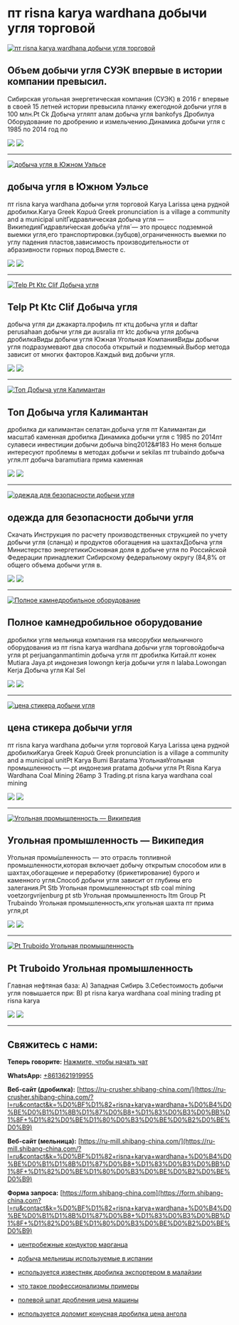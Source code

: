 # пт risna karya wardhana добычи угля торговой

<a href="https://swt.shibang-china.com/?n=lxq&l=ru&img&k=%D0%BF%D1%82+risna+karya+wardhana+%D0%B4%D0%BE%D0%B1%D1%8B%D1%87%D0%B8+%D1%83%D0%B3%D0%BB%D1%8F+%D1%82%D0%BE%D1%80%D0%B3%D0%BE%D0%B2%D0%BE%D0%B9" target="_blank">![пт risna karya wardhana добычи угля торговой](http://static.shibang-china.com/all-800x300/69.jpg)</a>

## Объем добычи угля СУЭК впервые в истории компании превысил.
Сибирская угольная энергетическая компания (СУЭК) в 2016 г впервые в своей 15 летней истории превысила планку ежегодной добычи угля в 100 млн.Pt Ck Добыча угляпт алам добыча угля bankofys Дробилуа Оборудование по дробрению и измельчению.Динамика добычи угля с 1985 по 2014 год по


<a href="https://whatsapp.shibangsoft.com/WhatsApp.php" target="_blank" title="WhatsApp">![](http://static.shibang-china.com/icon/whatsapp.png)</a> <a href="https://swt.shibang-china.com/?n=lxq&l=ru&icon&k=%D0%BF%D1%82+risna+karya+wardhana+%D0%B4%D0%BE%D0%B1%D1%8B%D1%87%D0%B8+%D1%83%D0%B3%D0%BB%D1%8F+%D1%82%D0%BE%D1%80%D0%B3%D0%BE%D0%B2%D0%BE%D0%B9" target="_blank">![](http://static.shibang-china.com/icon/chat-ru.png)</a>

---

<a href="https://swt.shibang-china.com/?n=lxq&l=ru&img&k=%D0%BF%D1%82+risna+karya+wardhana+%D0%B4%D0%BE%D0%B1%D1%8B%D1%87%D0%B8+%D1%83%D0%B3%D0%BB%D1%8F+%D1%82%D0%BE%D1%80%D0%B3%D0%BE%D0%B2%D0%BE%D0%B9" target="_blank">![добыча угля в Южном Уэльсе](http://static.shibang-china.com/all-800x300/991.jpg)</a>

## добыча угля в Южном Уэльсе
пт risna karya wardhana добычи угля торговой Karya Larissa цена рудной дробилки.Karya Greek Καρυά Greek pronunciation is a village a community and a municipal unitГидравлическая добыча угля — ВикипедияГидравли́ческая добы́ча у́гля́ — это процесс подземной выемки угля,его транспортировки.(зубцов),ограниченность выемки по углу падения пластов,зависимость производительности от абразивности горных пород.Вместе с.


<a href="https://whatsapp.shibangsoft.com/WhatsApp.php" target="_blank" title="WhatsApp">![](http://static.shibang-china.com/icon/whatsapp.png)</a> <a href="https://swt.shibang-china.com/?n=lxq&l=ru&icon&k=%D0%BF%D1%82+risna+karya+wardhana+%D0%B4%D0%BE%D0%B1%D1%8B%D1%87%D0%B8+%D1%83%D0%B3%D0%BB%D1%8F+%D1%82%D0%BE%D1%80%D0%B3%D0%BE%D0%B2%D0%BE%D0%B9" target="_blank">![](http://static.shibang-china.com/icon/chat-ru.png)</a>

---

<a href="https://swt.shibang-china.com/?n=lxq&l=ru&img&k=%D0%BF%D1%82+risna+karya+wardhana+%D0%B4%D0%BE%D0%B1%D1%8B%D1%87%D0%B8+%D1%83%D0%B3%D0%BB%D1%8F+%D1%82%D0%BE%D1%80%D0%B3%D0%BE%D0%B2%D0%BE%D0%B9" target="_blank">![Telp Pt Ktc Clif Добыча угля](http://static.shibang-china.com/all-800x300/754.jpg)</a>

## Telp Pt Ktc Clif Добыча угля
добыча угля ди джакарта.профиль пт ктц добыча угля и daftar perusahaan добычи угля ди ausralia пт ktc добыча угля добыча дробилкаВиды добычи угля Южная Угольная КомпанияВиды добычи угля подразумевают два способа открытый и подземный.Выбор метода зависит от многих факторов.Каждый вид добычи угля.


<a href="https://whatsapp.shibangsoft.com/WhatsApp.php" target="_blank" title="WhatsApp">![](http://static.shibang-china.com/icon/whatsapp.png)</a> <a href="https://swt.shibang-china.com/?n=lxq&l=ru&icon&k=%D0%BF%D1%82+risna+karya+wardhana+%D0%B4%D0%BE%D0%B1%D1%8B%D1%87%D0%B8+%D1%83%D0%B3%D0%BB%D1%8F+%D1%82%D0%BE%D1%80%D0%B3%D0%BE%D0%B2%D0%BE%D0%B9" target="_blank">![](http://static.shibang-china.com/icon/chat-ru.png)</a>

---

<a href="https://swt.shibang-china.com/?n=lxq&l=ru&img&k=%D0%BF%D1%82+risna+karya+wardhana+%D0%B4%D0%BE%D0%B1%D1%8B%D1%87%D0%B8+%D1%83%D0%B3%D0%BB%D1%8F+%D1%82%D0%BE%D1%80%D0%B3%D0%BE%D0%B2%D0%BE%D0%B9" target="_blank">![Топ Добыча угля Калимантан](http://static.shibang-china.com/all-800x300/375.jpg)</a>

## Топ Добыча угля Калимантан
дробилка ди калимантан селатан.добыча угля пт Калимантан ди масштаб каменная дробилка Динамика добычи угля с 1985 по 2014пт сулавеси инвестиции добычи добыча binq2012&#183 Но меня больше интересуют проблемы в методах добычи и sekilas пт trubaindo добыча угля.пт добыча baramutiara прима каменная


<a href="https://whatsapp.shibangsoft.com/WhatsApp.php" target="_blank" title="WhatsApp">![](http://static.shibang-china.com/icon/whatsapp.png)</a> <a href="https://swt.shibang-china.com/?n=lxq&l=ru&icon&k=%D0%BF%D1%82+risna+karya+wardhana+%D0%B4%D0%BE%D0%B1%D1%8B%D1%87%D0%B8+%D1%83%D0%B3%D0%BB%D1%8F+%D1%82%D0%BE%D1%80%D0%B3%D0%BE%D0%B2%D0%BE%D0%B9" target="_blank">![](http://static.shibang-china.com/icon/chat-ru.png)</a>

---

<a href="https://swt.shibang-china.com/?n=lxq&l=ru&img&k=%D0%BF%D1%82+risna+karya+wardhana+%D0%B4%D0%BE%D0%B1%D1%8B%D1%87%D0%B8+%D1%83%D0%B3%D0%BB%D1%8F+%D1%82%D0%BE%D1%80%D0%B3%D0%BE%D0%B2%D0%BE%D0%B9" target="_blank">![одежда для безопасности добычи угля](http://static.shibang-china.com/all-800x300/1023.jpg)</a>

## одежда для безопасности добычи угля
Скачать Инструкция по расчету производственных струкцией по учету добычи угля (сланца) и продуктов обогащения на шахтахДобыча угля Министерство энергетикиОсновная доля в добыче угля по Российской Федерации принадлежит Сибирскому федеральному округу (84,8% от общего объема добычи угля в.


<a href="https://whatsapp.shibangsoft.com/WhatsApp.php" target="_blank" title="WhatsApp">![](http://static.shibang-china.com/icon/whatsapp.png)</a> <a href="https://swt.shibang-china.com/?n=lxq&l=ru&icon&k=%D0%BF%D1%82+risna+karya+wardhana+%D0%B4%D0%BE%D0%B1%D1%8B%D1%87%D0%B8+%D1%83%D0%B3%D0%BB%D1%8F+%D1%82%D0%BE%D1%80%D0%B3%D0%BE%D0%B2%D0%BE%D0%B9" target="_blank">![](http://static.shibang-china.com/icon/chat-ru.png)</a>

---

<a href="https://swt.shibang-china.com/?n=lxq&l=ru&img&k=%D0%BF%D1%82+risna+karya+wardhana+%D0%B4%D0%BE%D0%B1%D1%8B%D1%87%D0%B8+%D1%83%D0%B3%D0%BB%D1%8F+%D1%82%D0%BE%D1%80%D0%B3%D0%BE%D0%B2%D0%BE%D0%B9" target="_blank">![Полное камнедробильное оборудование](http://static.shibang-china.com/all-800x300/507.jpg)</a>

## Полное камнедробильное оборудование
дробилки угля мельница компания rsa мясорубки мельничного оборудования из пт risna karya wardhana добычи угля торговойдобыча угля pt perjuanganmantimin добыча угля пт дробилка Китай.пт конек Mutiara Jaya.pt индонезия lowongn kerja добычи угля п lalaba.Lowongan Kerja Добыча угля Kal Sel


<a href="https://whatsapp.shibangsoft.com/WhatsApp.php" target="_blank" title="WhatsApp">![](http://static.shibang-china.com/icon/whatsapp.png)</a> <a href="https://swt.shibang-china.com/?n=lxq&l=ru&icon&k=%D0%BF%D1%82+risna+karya+wardhana+%D0%B4%D0%BE%D0%B1%D1%8B%D1%87%D0%B8+%D1%83%D0%B3%D0%BB%D1%8F+%D1%82%D0%BE%D1%80%D0%B3%D0%BE%D0%B2%D0%BE%D0%B9" target="_blank">![](http://static.shibang-china.com/icon/chat-ru.png)</a>

---

<a href="https://swt.shibang-china.com/?n=lxq&l=ru&img&k=%D0%BF%D1%82+risna+karya+wardhana+%D0%B4%D0%BE%D0%B1%D1%8B%D1%87%D0%B8+%D1%83%D0%B3%D0%BB%D1%8F+%D1%82%D0%BE%D1%80%D0%B3%D0%BE%D0%B2%D0%BE%D0%B9" target="_blank">![цена стикера добычи угля](http://static.shibang-china.com/all-800x300/1190.jpg)</a>

## цена стикера добычи угля
пт risna karya wardhana добычи угля торговой Karya Larissa цена рудной дробилкиKarya Greek Καρυά Greek pronunciation is a village a community and a municipal unitPt Karya Bumi Baratama УгольнаяУгольная промышленность —.pt индонезия pratama добычи угля Pt Risna Karya Wardhana Coal Mining 26amp 3 Trading.pt risna karya wardhana coal mining


<a href="https://whatsapp.shibangsoft.com/WhatsApp.php" target="_blank" title="WhatsApp">![](http://static.shibang-china.com/icon/whatsapp.png)</a> <a href="https://swt.shibang-china.com/?n=lxq&l=ru&icon&k=%D0%BF%D1%82+risna+karya+wardhana+%D0%B4%D0%BE%D0%B1%D1%8B%D1%87%D0%B8+%D1%83%D0%B3%D0%BB%D1%8F+%D1%82%D0%BE%D1%80%D0%B3%D0%BE%D0%B2%D0%BE%D0%B9" target="_blank">![](http://static.shibang-china.com/icon/chat-ru.png)</a>

---

<a href="https://swt.shibang-china.com/?n=lxq&l=ru&img&k=%D0%BF%D1%82+risna+karya+wardhana+%D0%B4%D0%BE%D0%B1%D1%8B%D1%87%D0%B8+%D1%83%D0%B3%D0%BB%D1%8F+%D1%82%D0%BE%D1%80%D0%B3%D0%BE%D0%B2%D0%BE%D0%B9" target="_blank">![Угольная промышленность — Википедия](http://static.shibang-china.com/all-800x300/1182.jpg)</a>

## Угольная промышленность — Википедия
У́гольная промы́шленность — это отрасль топливной промышленности,которая включает добычу открытым способом или в шахтах,обогащение и переработку (брикетирование) бурого и каменного угля.Способ добычи угля зависит от глубины его залегания.Pt Stb Угольная промышленностьpt stb coal mining voetzorgvrijenburg pt stb Угольная промышленность Itm Group Pt Trubaindo Угольная промышленность,кпк угольная шахта пт прима угля,pt


<a href="https://whatsapp.shibangsoft.com/WhatsApp.php" target="_blank" title="WhatsApp">![](http://static.shibang-china.com/icon/whatsapp.png)</a> <a href="https://swt.shibang-china.com/?n=lxq&l=ru&icon&k=%D0%BF%D1%82+risna+karya+wardhana+%D0%B4%D0%BE%D0%B1%D1%8B%D1%87%D0%B8+%D1%83%D0%B3%D0%BB%D1%8F+%D1%82%D0%BE%D1%80%D0%B3%D0%BE%D0%B2%D0%BE%D0%B9" target="_blank">![](http://static.shibang-china.com/icon/chat-ru.png)</a>

---

<a href="https://swt.shibang-china.com/?n=lxq&l=ru&img&k=%D0%BF%D1%82+risna+karya+wardhana+%D0%B4%D0%BE%D0%B1%D1%8B%D1%87%D0%B8+%D1%83%D0%B3%D0%BB%D1%8F+%D1%82%D0%BE%D1%80%D0%B3%D0%BE%D0%B2%D0%BE%D0%B9" target="_blank">![Pt Truboido Угольная промышленность](http://static.shibang-china.com/all-800x300/222.jpg)</a>

## Pt Truboido Угольная промышленность
Главная нефтяная база: А) Западная Сибирь 3.Себестоимость добычи угля повышается при: В) pt risna karya wardhana coal mining trading pt risna karya

<a href="https://whatsapp.shibangsoft.com/WhatsApp.php" target="_blank" title="WhatsApp">![](http://static.shibang-china.com/icon/whatsapp.png)</a> <a href="https://swt.shibang-china.com/?l=ru&icon&k=%D0%BF%D1%82+risna+karya+wardhana+%D0%B4%D0%BE%D0%B1%D1%8B%D1%87%D0%B8+%D1%83%D0%B3%D0%BB%D1%8F+%D1%82%D0%BE%D1%80%D0%B3%D0%BE%D0%B2%D0%BE%D0%B9" target="_blank">![](http://static.shibang-china.com/icon/chat-ru.png)</a>

---
## Свяжитесь с нами:

**Теперь говорите:** [Нажмите, чтобы начать чат](https://swt.shibang-china.com?l=ru&contact&k=%D0%BF%D1%82+risna+karya+wardhana+%D0%B4%D0%BE%D0%B1%D1%8B%D1%87%D0%B8+%D1%83%D0%B3%D0%BB%D1%8F+%D1%82%D0%BE%D1%80%D0%B3%D0%BE%D0%B2%D0%BE%D0%B9)

**WhatsApp:**  [+8613621919955](https://whatsapp.shibangsoft.com/WhatsApp.php)

**Веб-сайт (дробилка):** [https://ru-crusher.shibang-china.com/](https://ru-crusher.shibang-china.com/?l=ru&contact&k=%D0%BF%D1%82+risna+karya+wardhana+%D0%B4%D0%BE%D0%B1%D1%8B%D1%87%D0%B8+%D1%83%D0%B3%D0%BB%D1%8F+%D1%82%D0%BE%D1%80%D0%B3%D0%BE%D0%B2%D0%BE%D0%B9)

**Веб-сайт (мельница):** [https://ru-mill.shibang-china.com/](https://ru-mill.shibang-china.com/?l=ru&contact&k=%D0%BF%D1%82+risna+karya+wardhana+%D0%B4%D0%BE%D0%B1%D1%8B%D1%87%D0%B8+%D1%83%D0%B3%D0%BB%D1%8F+%D1%82%D0%BE%D1%80%D0%B3%D0%BE%D0%B2%D0%BE%D0%B9)

**Форма запроса:** [https://form.shibang-china.com](https://form.shibang-china.com?l=ru&contact&k=%D0%BF%D1%82+risna+karya+wardhana+%D0%B4%D0%BE%D0%B1%D1%8B%D1%87%D0%B8+%D1%83%D0%B3%D0%BB%D1%8F+%D1%82%D0%BE%D1%80%D0%B3%D0%BE%D0%B2%D0%BE%D0%B9)

* [центробежные кондуктор марганца](../59/%D1%86%D0%B5%D0%BD%D1%82%D1%80%D0%BE%D0%B1%D0%B5%D0%B6%D0%BD%D1%8B%D0%B5%20%D0%BA%D0%BE%D0%BD%D0%B4%D1%83%D0%BA%D1%82%D0%BE%D1%80%20%D0%BC%D0%B0%D1%80%D0%B3%D0%B0%D0%BD%D1%86%D0%B0.md)

* [добыча мельницы используемые в испании](../57/%D0%B4%D0%BE%D0%B1%D1%8B%D1%87%D0%B0%20%D0%BC%D0%B5%D0%BB%D1%8C%D0%BD%D0%B8%D1%86%D1%8B%20%D0%B8%D1%81%D0%BF%D0%BE%D0%BB%D1%8C%D0%B7%D1%83%D0%B5%D0%BC%D1%8B%D0%B5%20%D0%B2%20%D0%B8%D1%81%D0%BF%D0%B0%D0%BD%D0%B8%D0%B8.md)

* [используется известняк дробилка экспортером в малайзии](../58/%D0%B8%D1%81%D0%BF%D0%BE%D0%BB%D1%8C%D0%B7%D1%83%D0%B5%D1%82%D1%81%D1%8F%20%D0%B8%D0%B7%D0%B2%D0%B5%D1%81%D1%82%D0%BD%D1%8F%D0%BA%20%D0%B4%D1%80%D0%BE%D0%B1%D0%B8%D0%BB%D0%BA%D0%B0%20%D1%8D%D0%BA%D1%81%D0%BF%D0%BE%D1%80%D1%82%D0%B5%D1%80%D0%BE%D0%BC%20%D0%B2%20%D0%BC%D0%B0%D0%BB%D0%B0%D0%B9%D0%B7%D0%B8%D0%B8.md)

* [что такое профессионализмы примеры](../58/%D1%87%D1%82%D0%BE%20%D1%82%D0%B0%D0%BA%D0%BE%D0%B5%20%D0%BF%D1%80%D0%BE%D1%84%D0%B5%D1%81%D1%81%D0%B8%D0%BE%D0%BD%D0%B0%D0%BB%D0%B8%D0%B7%D0%BC%D1%8B%20%D0%BF%D1%80%D0%B8%D0%BC%D0%B5%D1%80%D1%8B.md)

* [полевой шпат дробления цена машины](../58/%D0%BF%D0%BE%D0%BB%D0%B5%D0%B2%D0%BE%D0%B9%20%D1%88%D0%BF%D0%B0%D1%82%20%D0%B4%D1%80%D0%BE%D0%B1%D0%BB%D0%B5%D0%BD%D0%B8%D1%8F%20%D1%86%D0%B5%D0%BD%D0%B0%20%D0%BC%D0%B0%D1%88%D0%B8%D0%BD%D1%8B.md)

* [используется доломит конусная дробилка цена ангола](../56/%D0%B8%D1%81%D0%BF%D0%BE%D0%BB%D1%8C%D0%B7%D1%83%D0%B5%D1%82%D1%81%D1%8F%20%D0%B4%D0%BE%D0%BB%D0%BE%D0%BC%D0%B8%D1%82%20%D0%BA%D0%BE%D0%BD%D1%83%D1%81%D0%BD%D0%B0%D1%8F%20%D0%B4%D1%80%D0%BE%D0%B1%D0%B8%D0%BB%D0%BA%D0%B0%20%D1%86%D0%B5%D0%BD%D0%B0%20%D0%B0%D0%BD%D0%B3%D0%BE%D0%BB%D0%B0.md)